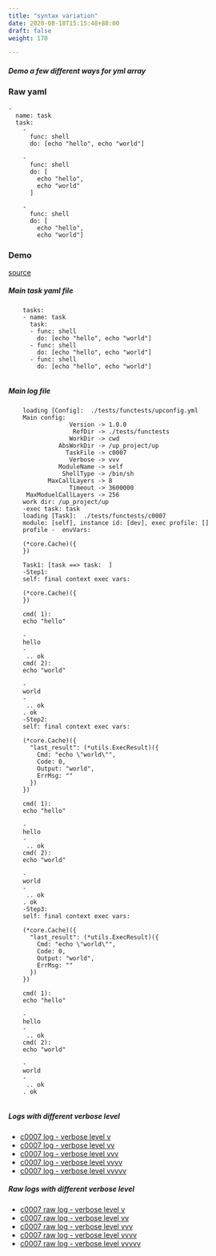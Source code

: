```yaml
---
title: "syntax variation"
date: 2020-08-18T15:15:48+88:00
draft: false
weight: 170

---
```


##### Demo a few different ways for yml array


### Raw yaml


```
-
  name: task
  task:
    -
      func: shell
      do: [echo "hello", echo "world"]

    -
      func: shell
      do: [
        echo "hello",
        echo "world"
      ]

    -
      func: shell
      do: [
        echo "hello",
        echo "world"]
  ```











### Demo








[source](https://github.com/upcmd/up/blob/master/tests/functests/c0007.yml)

##### Main task yaml file
```
    tasks:
    - name: task
      task:
      - func: shell
        do: [echo "hello", echo "world"]
      - func: shell
        do: [echo "hello", echo "world"]
      - func: shell
        do: [echo "hello", echo "world"]
    
```
##### Main log file
```
    loading [Config]:  ./tests/functests/upconfig.yml
    Main config:
                 Version -> 1.0.0
                  RefDir -> ./tests/functests
                 WorkDir -> cwd
              AbsWorkDir -> /up_project/up
                TaskFile -> c0007
                 Verbose -> vvv
              ModuleName -> self
               ShellType -> /bin/sh
           MaxCallLayers -> 8
                 Timeout -> 3600000
     MaxModuelCallLayers -> 256
    work dir: /up_project/up
    -exec task: task
    loading [Task]:  ./tests/functests/c0007
    module: [self], instance id: [dev], exec profile: []
    profile -  envVars:
    
    (*core.Cache)({
    })
    
    Task1: [task ==> task:  ]
    -Step1:
    self: final context exec vars:
    
    (*core.Cache)({
    })
    
    cmd( 1):
    echo "hello"
    
    -
    hello
    -
     .. ok
    cmd( 2):
    echo "world"
    
    -
    world
    -
     .. ok
    . ok
    -Step2:
    self: final context exec vars:
    
    (*core.Cache)({
      "last_result": (*utils.ExecResult)({
        Cmd: "echo \"world\"",
        Code: 0,
        Output: "world",
        ErrMsg: ""
      })
    })
    
    cmd( 1):
    echo "hello"
    
    -
    hello
    -
     .. ok
    cmd( 2):
    echo "world"
    
    -
    world
    -
     .. ok
    . ok
    -Step3:
    self: final context exec vars:
    
    (*core.Cache)({
      "last_result": (*utils.ExecResult)({
        Cmd: "echo \"world\"",
        Code: 0,
        Output: "world",
        ErrMsg: ""
      })
    })
    
    cmd( 1):
    echo "hello"
    
    -
    hello
    -
     .. ok
    cmd( 2):
    echo "world"
    
    -
    world
    -
     .. ok
    . ok
    
```


##### Logs with different verbose level
* [c0007 log - verbose level v](../../logs/c0007_v)
* [c0007 log - verbose level vv](../../logs/c0007_vv)
* [c0007 log - verbose level vvv](../../logs/c0007_vvvv)
* [c0007 log - verbose level vvvv](../../logs/c0007_vvvv)
* [c0007 log - verbose level vvvvv](../../logs/c0007_vvvvv)

##### Raw logs with different verbose level
* [c0007 raw log - verbose level v](../../reflogs/c0007_v.log)
* [c0007 raw log - verbose level vv](../../reflogs/c0007_vv.log)
* [c0007 raw log - verbose level vvv](../../reflogs/c0007_vvv.log)
* [c0007 raw log - verbose level vvvv](../../reflogs/c0007_vvvv.log)
* [c0007 raw log - verbose level vvvvv](../../reflogs/c0007_vvvvv.log)







